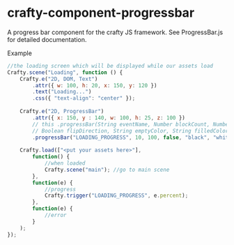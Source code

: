 crafty-component-progressbar
============================

A progress bar component for the crafty JS framework. See ProgressBar.js for detailed documentation.

Example
```javascript
//the loading screen which will be displayed while our assets load
Crafty.scene("Loading", function () {
    Crafty.e("2D, DOM, Text")
        .attr({ w: 100, h: 20, x: 150, y: 120 })
        .text("Loading...")
        .css({ "text-align": "center" });
    
    Crafty.e("2D, ProgressBar")
        .attr({ x: 150, y : 140, w: 100, h: 25, z: 100 })
        // this .progressBar(String eventName, Number blockCount, Number maxValue, 
        // Boolean flipDirection, String emptyColor, String filledColor, String renderMethod)
        .progressBar("LOADING_PROGRESS", 10, 100, false, "black", "white", "DOM");
    
    Crafty.load(["<put your assets here>"],
        function() {
            //when loaded
            Crafty.scene("main"); //go to main scene
        },
        function(e) {
            //progress
            Crafty.trigger("LOADING_PROGRESS", e.percent);
        },
        function(e) {
            //error
        }
    );
});
```
